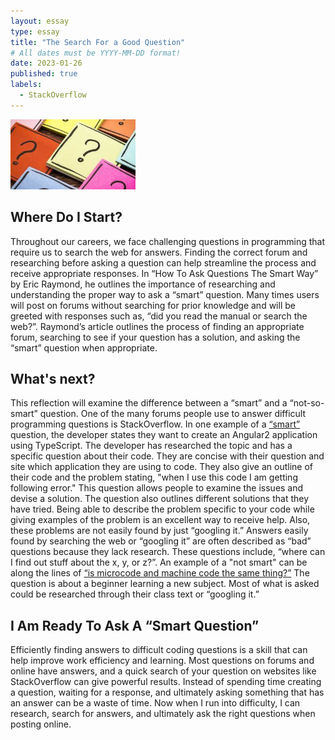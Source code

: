 ```yaml
---
layout: essay
type: essay
title: "The Search For a Good Question"
# All dates must be YYYY-MM-DD format!
date: 2023-01-26
published: true
labels:
  - StackOverflow
---
```


<img width="200px" class="rounded float-start pe-4" src="../img/SmartQuestionImage.jpg">

## Where Do I Start?
Throughout our careers, we face challenging questions in programming that require us to search the web for answers. Finding the correct forum and researching before asking a question can help streamline the process and receive appropriate responses. In “How To Ask Questions The Smart Way” by Eric Raymond, he outlines the importance of researching and understanding the proper way to ask a “smart” question. Many times users will post on forums without searching for prior knowledge and will be greeted with responses such as, “did you read the manual or search the web?”. Raymond’s article outlines the process of finding an appropriate forum, searching to see if your question has a solution, and asking the “smart” question when appropriate.

## What's next?
This reflection will examine the difference between a “smart” and a “not-so-smart” question. One of the many forums people use to answer difficult programming questions is StackOverflow. In one example of a [“smart”](https://stackoverflow.com/questions/34529557/angular2-typescript-increment-a-number-after-timeout-in-appcomponent.) question, the developer states they want to create an Angular2 application using TypeScript. The developer has researched the topic and has a specific question about their code. They are concise with their question and site which application they are using to code. They also give an outline of their code and the problem stating, "when I use this code I am getting following error." This question allows people to examine the issues and devise a solution. The question also outlines different solutions that they have tried. Being able to describe the problem specific to your code while giving examples of the problem is an excellent way to receive help. Also, these problems are not easily found by just “googling it.” Answers easily found by searching the web or “googling it” are often described as “bad” questions because they lack research. These questions include, “where can I find out stuff about the x, y, or z?”. An example of a "not smart" can be along the lines of [“is microcode and machine code the same thing?”](https://stackoverflow.com/questions/74591978/is-microcode-and-machine-code-the-same-thing/74602563#74602563.) The question is about a beginner learning a new subject. Most of what is asked could be researched through their class text or “googling it.” 

## I Am Ready To Ask A “Smart Question”
Efficiently finding answers to difficult coding questions is a skill that can help improve work efficiency and learning. Most questions on forums and online have answers, and a quick search of your question on websites like StackOverflow can give powerful results. Instead of spending time creating a question, waiting for a response, and ultimately asking something that has an answer can be a waste of time. Now when I run into difficulty, I can research, search for answers, and ultimately ask the right questions when posting online. 
